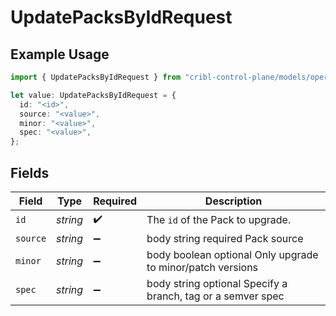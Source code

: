 # UpdatePacksByIdRequest

## Example Usage

```typescript
import { UpdatePacksByIdRequest } from "cribl-control-plane/models/operations";

let value: UpdatePacksByIdRequest = {
  id: "<id>",
  source: "<value>",
  minor: "<value>",
  spec: "<value>",
};
```

## Fields

| Field                                                       | Type                                                        | Required                                                    | Description                                                 |
| ----------------------------------------------------------- | ----------------------------------------------------------- | ----------------------------------------------------------- | ----------------------------------------------------------- |
| `id`                                                        | *string*                                                    | :heavy_check_mark:                                          | The <code>id</code> of the Pack to upgrade.                 |
| `source`                                                    | *string*                                                    | :heavy_minus_sign:                                          | body string required Pack source                            |
| `minor`                                                     | *string*                                                    | :heavy_minus_sign:                                          | body boolean optional Only upgrade to minor/patch versions  |
| `spec`                                                      | *string*                                                    | :heavy_minus_sign:                                          | body string optional Specify a branch, tag or a semver spec |